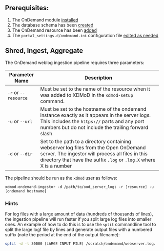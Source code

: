 ## Prerequisites:
1. The OnDemand module [installed](install.md)
2. The database schema has been [created](configuration.md#database-configuration)
3. The OnDemand resource has been [added](configuration.md#resource-setup)
4. The `portal_settings.d/ondemand.ini` configuration file [edited as needed](configuration.md#configuration-file)

## Shred, Ingest, Aggregate

The OnDemand weblog ingestion pipeline requires three parameters:

| Parameter Name | Description
| -------------- | -----------
| `-r` or `--resource` | Must be set to the name of the resource when it was added to XDMoD in the `xdmod-setup` command. |
| `-u` or `--url` | Must be set to the hostname of the ondemand instance exactly as it appears in the server logs. This includes the `https://` parts and any port numbers but do not include the trailing forward slash. |
| `-d` or `--dir` | Set to the path to a directory containing webserver log files from the Open OnDemand server. The ingestor will process all files in this directory that have the suffix `.log` or `.log.X` where X is a number |


The pipeline should be run as the `xdmod` user as follows:

    xdmod-ondemand-ingestor -d /path/to/ood_server_logs -r [resource] -u [ondemand hostname]

### Hints

For log files with a large amount of data (hundreds of thousands of lines), the ingestion pipeline
will run faster if you split large log files into smaller ones. An example of how to do this
is to use the `split` commandline tool to split the large logf file by lines and generate
output files with a numbered suffix (note the period at the end of the output filename):

```bash
split -d -l 30000 [LARGE INPUT FILE] /scratch/ondemand/webserver.log.
```
